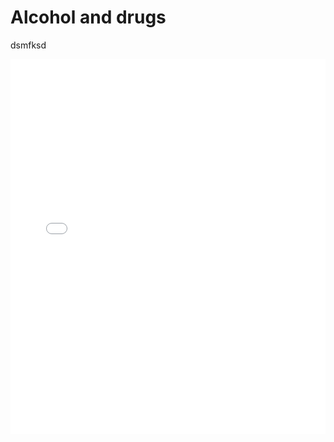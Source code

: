 # Alcohol and drugs

dsmfksd

<iframe src="contents/correlation_plot_severe_vs_alcohol.html"
    sandbox="allow-same-origin allow-scripts"
    width="100%"
    height="600"
    scrolling="no"
    seamless="seamless"
    frameborder="0">
</iframe>

